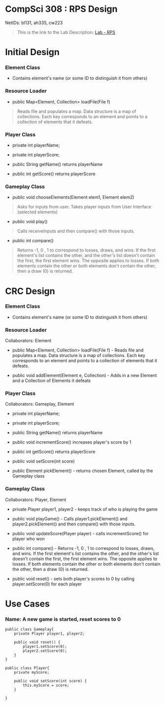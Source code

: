 CompSci 308 : RPS Design
===================

NetIDs: bl131, ah335, cw223

> This is the link to the Lab Description: 
[Lab - RPS](http://www.cs.duke.edu/courses/compsci308/spring16/classwork/02_design_rps/index.php)

Initial Design
=======

### Element Class 

* Contains element's name (or some ID to distinguish it from others)

### Resource Loader

* public Map<Element, Collection<Element>> loadFile(File f) 

> Reads file and populates a map. Data structure is a map of collections. Each key corresponds to an element and points to a collection of elements that it defeats. 

### Player Class 

* private int playerName;

* private int playerScore;

* public String getName() returns playerName

* public int getScore() returns playerScore

### Gameplay Class  

* public void chooseElements(Element elem1, Element elem2) 

> Asks for inputs from user. Takes player inputs from User Interface (selected elements) 

* public void play() 

> Calls receiveInputs and then compare() with those inputs. 

* public int compare() 

> Returns -1, 0 , 1 to correspond to losses, draws, and wins. If the first element's list contains the other, and the other's list doesn't contain the first, the first element wins. The opposite applies to losses. If both elements contain the other or both elements don't contain the other, then a draw (0) is returned. 

CRC Design
=======

### Element Class 

* Contains element's name (or some ID to distinguish it from others)

### Resource Loader

Collaborators: Element

* public Map<Element, Collection<Element>> loadFile(File f) - Reads file and populates a map. Data structure is a map of collections. Each key corresponds to an element and points to a collection of elements that it defeats. 

* public void addElement(Element e, Collection<Element>) - Adds in a new Element and a Collection of Elements it defeats

### Player Class 

Collaborators: Gameplay, Element

* private int playerName; 

* private int playerScore;

* public String getName() returns playerName

* public void incrementScore() increases player's score by 1

* public int getScore() returns playerScore 

* public void setScore(int score) 

* public Element pickElement() - returns chosen Element, called by the Gameplay class 

### Gameplay Class  

Collaborators: Player, Element

* private Player player1, player2 - keeps track of who is playing the game

* public void playGame() - Calls player1.pickElement() and player2.pickElement() and then compare() with those inputs. 

* public void updateScore(Player player) - calls incrementScore() for player who won

* public int compare() - Returns -1, 0 , 1 to correspond to losses, draws, and wins. If the first element's list contains the other, and the other's list doesn't contain the first, the first element wins. The opposite applies to losses. If both elements contain the other or both elements don't contain the other, then a draw (0) is returned. 

* public void reset() - sets both player's scores to 0 by calling player.setScore(0) for each player

Use Cases
=======

### Name: A new game is started, reset scores to 0

	public class Gameplay{
		private Player player1, player2;
	
		public void reset() {
			player1.setScore(0);
			player2.setScore(0);
		}
	}

	public class Player{
		private myScore;
	
		public void setScore(int score) {
			this.myScore = score;
		}
	
	}

